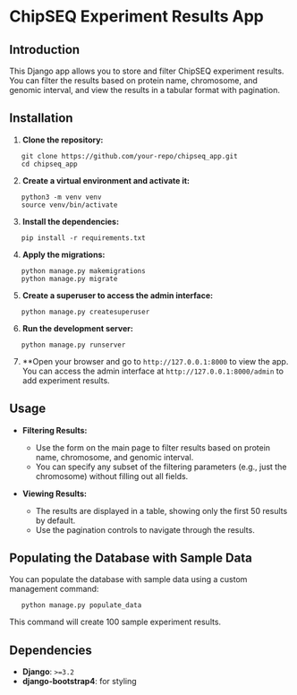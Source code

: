 # ChipSEQ Experiment Results App

## Introduction

This Django app allows you to store and filter ChipSEQ experiment results. You can filter the results based on protein name, chromosome, and genomic interval, and view the results in a tabular format with pagination.

## Installation

1. **Clone the repository:**
```
   git clone https://github.com/your-repo/chipseq_app.git
   cd chipseq_app
```
2. **Create a virtual environment and activate it:**
```
   python3 -m venv venv
   source venv/bin/activate
```
3. **Install the dependencies:**
```
   pip install -r requirements.txt
```
4. **Apply the migrations:**
```
   python manage.py makemigrations
   python manage.py migrate
```
5. **Create a superuser to access the admin interface:**
```
   python manage.py createsuperuser
```
6. **Run the development server:**
```
   python manage.py runserver
```
7. **Open your browser and go to `http://127.0.0.1:8000` to view the app. You can access the admin interface at `http://127.0.0.1:8000/admin` to add experiment results.

## Usage

- **Filtering Results:**
  - Use the form on the main page to filter results based on protein name, chromosome, and genomic interval.
  - You can specify any subset of the filtering parameters (e.g., just the chromosome) without filling out all fields.

- **Viewing Results:**
  - The results are displayed in a table, showing only the first 50 results by default.
  - Use the pagination controls to navigate through the results.

## Populating the Database with Sample Data

You can populate the database with sample data using a custom management command:
```
   python manage.py populate_data
```
This command will create 100 sample experiment results.

## Dependencies

- **Django**: `>=3.2`
- **django-bootstrap4**: for styling

